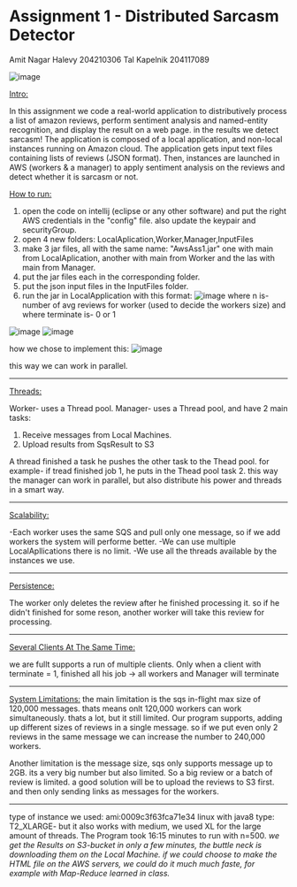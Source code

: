 # Assignment 1 - Distributed Sarcasm Detector

Amit Nagar Halevy 204210306
Tal Kapelnik 204117089

![image](https://user-images.githubusercontent.com/58166360/117177288-853fee00-add9-11eb-80f1-dd0499860b03.png)

<ins>Intro:</ins>

In this assignment we code a real-world application to distributively process a list of amazon reviews, perform sentiment analysis and named-entity recognition, and display the result on a web page. in the results we detect sarcasm!
The application is composed of a local application, and non-local instances running on Amazon cloud.
The application gets input text files containing lists of reviews (JSON format).
Then, instances are launched in AWS (workers & a manager) to apply sentiment analysis on the reviews and detect whether it is sarcasm or not.

<ins>How to run:</ins>

1. open the code on intellij (eclipse or any other software) and put the right AWS credentials in the "config" file. also update the keypair and securityGroup.
2. open 4 new folders: LocalAplication,Worker,Manager,InputFiles
3. make 3 jar files, all with the same name: "AwsAss1.jar" one with main from LocalAplication, another with main from Worker and the las with main from Manager.
4. put the jar files each in the corresponding folder.
5. put the json input files in the InputFiles folder.
6. run the jar in LocalApplication with this format:
![image](https://user-images.githubusercontent.com/58166360/117176480-9dfbd400-add8-11eb-85f5-134fa962793a.png)
  where n is- number of avg reviews for worker (used to decide the workers size) 
  and where terminate is- 0 or 1
 
![image](https://user-images.githubusercontent.com/58166360/117179538-e49efd80-addb-11eb-80e5-9aaf622883d5.png)
![image](https://user-images.githubusercontent.com/58166360/117179573-eff22900-addb-11eb-9a24-d90d21cea521.png)

how we chose to implement this:
![image](https://user-images.githubusercontent.com/58166360/117188173-6d6e6700-ade5-11eb-8262-a9ddc6d647ff.png)

this way we can work in parallel.

----------------------------------------------------------------------------------------------
<ins>Threads:</ins>

Worker- uses a Thread pool.
Manager- uses a Thread pool, and have 2 main tasks:
1. Receive messages from Local Machines.
2. Upload results from SqsResult to S3

A thread finished a task he pushes the other task to the Thead pool.
for example- if tread finished job 1, he puts in the Thead pool task 2.
this way the manager can work in parallel, but also distribute his power and threads in a smart way.

----------------------------------------------------------------------------------------------
<ins>Scalability:</ins>

-Each worker uses the same SQS and pull only one message, so if we add workers the system will performe better.
-We can use multiple LocalApllications there is no limit.
-We use all the threads available by the instances we use.

----------------------------------------------------------------------------------------------
<ins>Persistence:</ins>

The worker only deletes the review after he finished processing it.
so if he didn't finished for some reson, another worker will take this review for processing.

----------------------------------------------------------------------------------------------
<ins>Several Clients At The Same Time:</ins>

we are fullt supports a run of multiple clients.
Only when a client with terminate = 1, finished all his job -> all workers and Manager will terminate

----------------------------------------------------------------------------------------------
<ins>System Limitations:</ins>
the main limitation is the sqs in-flight max size of 120,000 messages.
thats means onlt 120,000 workers can work simultaneously. thats a lot, but it still limited.
Our program supports, adding up different sizes of reviews in a single message.
so if we put even only 2 reviews in the same message we can increase the number to 240,000 workers.

Another limitation is the message size, sqs only supports message up to 2GB. its a very big number but also limited.
So a big review or a batch of review is limited.
a good solution will be to upload the reviews to S3 first. and then only sending links as messages for the workers. 

----------------------------------------------------------------------------------------------
type of instance we used:
ami:0009c3f63fca71e34 linux with java8 
type: T2_XLARGE- but it also works with medium, we used XL for the large amount of threads.
The Program took 16:15 minutes to run with n=500.
*we get the Results on S3-bucket in only a few minutes, the buttle neck is downloading them on the Local Machine.
if we could choose to make the HTML file on the AWS servers, we could do it much much faste, for example with Map-Reduce learned in class.*

 
 
